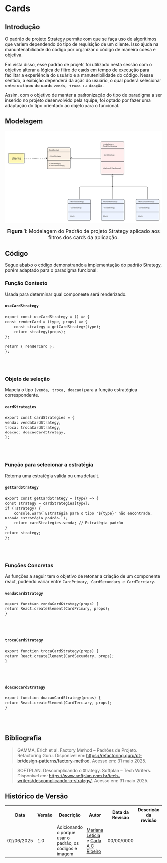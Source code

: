 # Cards

## Introdução

O padrão de projeto Strategy permite com que se faça uso de algoritimos que variem dependendo do tipo de requisição de um cliente. Isso ajuda na manuntenabilidade do código por organizar o código de maneira coesa e objetiva.

Em vista disso, esse padrão de projeto foi utilizado nesta sessão com o objetivo alterar a lógica de filtro de cards em tempo de execução para facilitar a experiência do usuário e a manutenibilidade do código. Nesse sentido, a exibição dependerá da ação do usuário, o qual poderá selecionar entre os tipos de cards `venda, troca ou doação`.

Assim, com o objetivo de manter a padronização do tipo de paradigma a ser inserido no projeto desenvolvido pela aquipe, foi optado por fazer uma adaptação do tipo orientado ao objeto para o funcional.

## Modelagem

![modelagem de cards usando o padrão Strategy](./../../../../cardsStrategyModel.png)

<font size="3"><p style="text-align: center"><b>Figura 1: </b>Modelagem do Padrão de projeto Strategy aplicado aos filtros dos cards da aplicação.</p></font>

## Código

Segue abaixo o código demonstrando a implementação do padrão Strategy, porém adaptado para o paradigma funcional:


### Função Contexto

Usada para determinar qual componente será renderizado.

#### `useCardStrategy`

    export const useCardStrategy = () => {
    const renderCard = (type, props) => {
        const strategy = getCardStrategy(type);
        return strategy(props);
    };

    return { renderCard };
    };

<br>
<br>

### Objeto de seleção

Mapeia o tipo `(venda, troca, doacao)` para a função estratégica correspondente.

#### `cardStrategies`

    export const cardStrategies = {
    venda: vendaCardStrategy,
    troca: trocaCardStrategy,
    doacao: doacaoCardStrategy,
    };

<br>
<br>

### Função para selecionar a estratégia

Retorna uma estratégia válida ou uma default.

#### `getCardStrategy`

    export const getCardStrategy = (type) => {
    const strategy = cardStrategies[type];
    if (!strategy) {
        console.warn(`Estratégia para o tipo '${type}' não encontrada. Usando estratégia padrão.`);
        return cardStrategies.venda; // Estratégia padrão
    }
    return strategy;
    };

<br>
<br>

### Funções Concretas

As funções a seguir tem o objetivo de retonar a criação de um componente react, podendo variar entre `CardPrimary, CardSecundary e CardTerciary`.

#### `vendaCardStrategy`

    export function vendaCardStrategy(props) {
    return React.createElement(CardPrimary, props);
    }



<br>
<br>


#### `trocaCardStrategy`

    export function trocaCardStrategy(props) {
    return React.createElement(CardSecundary, props);
    }




<br>
<br>

#### `doacaoCardStrategy`

    export function doacaoCardStrategy(props) {
    return React.createElement(CardTerciary, props);
    }


<br>
<br>



## Bibliografia


> GAMMA, Erich et al. Factory Method – Padrões de Projeto. Refactoring Guru. Disponível em: https://refactoring.guru/pt-br/design-patterns/factory-method. Acesso em: 31 maio 2025.

> SOFTPLAN. Descomplicando o Strategy. Softplan – Tech Writers. Disponível em: https://www.softplan.com.br/tech-writers/descomplicando-o-strategy/. Acesso em: 31 maio 2025.


## Histórico de Versão


<div align="center">
    <table>
        <tr>
            <th>Data</th>
            <th>Versão</th>
            <th>Descrição</th>
            <th>Autor</th>
            <th>Data da Revisão</th>
            <th>Descrição da revisão</th>
            <th>Revisor</th>
        </tr>
        <tr>
            <td>02/06/2025</td>
            <td>1.0</td>
            <td>Adicionando o porque usar o padrão, os códigos e imagem</td>
            <td><a href="https://github.com/Marianannn">Mariana Letícia</a> e <a href="https://github.com/ccarla">Carla A C Ribeiro</a></td>
            <td>00/00/0000</td>
            <td></td>
            <td><a href="https://github.com/SEU_GIT]">SEU_NOME</a></td>
        </tr>
    </table>
</div>